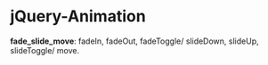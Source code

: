 # jQuery-Animation

<b>fade_slide_move</b>:  fadeIn, fadeOut, fadeToggle/ slideDown, slideUp, slideToggle/ move.
